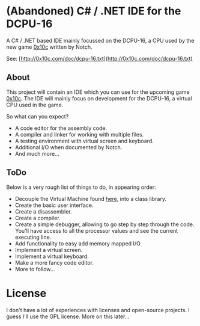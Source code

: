 # (Abandoned) C# / .NET IDE for the DCPU-16

A C# / .NET based IDE mainly focussed on the DCPU-16, a CPU used by the new game [0x10c](http://0x10c.com/) written by Notch.

See: [http://0x10c.com/doc/dcpu-16.txt](http://0x10c.com/doc/dcpu-16.txt)

## About

This project will contain an IDE which you can use for the upcoming game [0x10c](http://0x10c.com/).
The IDE will mainly focus on development for the DCPU-16, a virtual CPU used in the game.

So what can you expect?

* A code editor for the assembly code.
* A compiler and linker for working with multiple files.
* A testing environment with virtual screen and keyboard.
* Additional I/O when documented by Notch.
* And much more...

## ToDo

Below is a very rough list of things to do, in appearing order:

* Decouple the Virtual Machine found [here](https://github.com/jwvdiermen/DCPU-16), into a class library.
* Create the basic user interface.
* Create a disassembler.
* Create a compiler.
* Create a simple debugger, allowing to go step by step through the code. You'll have access to all the processor values and see the current executing line.
* Add functionality to easy add memory mapped I/O.
* Implement a virtual screen.
* Implement a virtual keyboard.
* Make a more fancy code editor.
* More to follow...

# License

I don't have a lot of experiences with licenses and open-source projects. I guess I'll use the GPL license.
More on this later...

